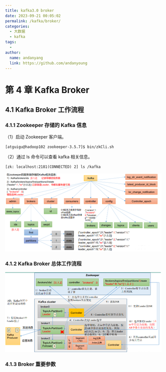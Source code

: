 ```yaml
---
title: kafka3.0 broker
date: 2023-09-21 00:05:02
permalink: /kafka/broker/
categories:
  - 大数据
  - kafka
tags:
  -
author:
  name: andanyang
  link: https://github.com/andanyoung
---
```


# 第 4 章 Kafka Broker

## 4.1 Kafka Broker 工作流程

### 4.1.1 Zookeeper 存储的 Kafka 信息

（1）启动 Zookeeper 客户端。

```
[atguigu@hadoop102 zookeeper-3.5.7]$ bin/zkCli.sh
```

（2）通过 ls 命令可以查看 kafka 相关信息。

```
[zk: localhost:2181(CONNECTED) 2] ls /kafka
```

![Zookeeper中存储的Kafka 信息](../../.vuepress/public/kafka/image-20230921001018061.png)

### 4.1.2 Kafka Broker 总体工作流程

![Kafka Broker总体工作流程](../../.vuepress/public/kafka/image-20230921001137942.png)

### 4.1.3 Broker 重要参数

